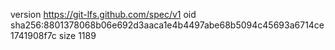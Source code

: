version https://git-lfs.github.com/spec/v1
oid sha256:8801378068b06e692d3aaca1e4b4497abe68b5094c45693a6714ce1741908f7c
size 1189
